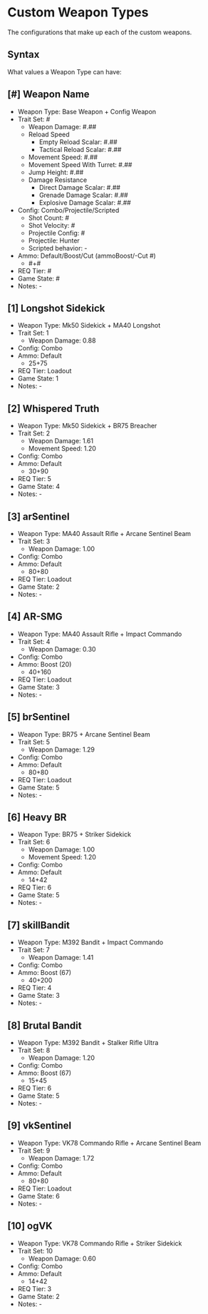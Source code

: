 # Custom Weapon Types

The configurations that make up each of the custom weapons.

## Syntax

What values a Weapon Type can have:

## [#] Weapon Name
* Weapon Type: Base Weapon +  Config Weapon
* Trait Set: #
  * Weapon Damage: #.##
  * Reload Speed
    * Empty Reload Scalar: #.##
    * Tactical Reload Scalar: #.##
  * Movement Speed: #.##
  * Movement Speed With Turret: #.##
  * Jump Height: #.##
  * Damage Resistance
    * Direct Damage Scalar: #.##
    * Grenade Damage Scalar: #.##
    * Explosive Damage Scalar: #.##
* Config: Combo/Projectile/Scripted
  * Shot Count: #
  * Shot Velocity: #
  * Projectile Config: #
  * Projectile: Hunter
  * Scripted behavior: -
* Ammo: Default/Boost/Cut (ammoBoost/-Cut #)
  * #+#
* REQ Tier: #
* Game State: #
* Notes: -

## [1] Longshot Sidekick
* Weapon Type: Mk50 Sidekick +  MA40 Longshot
* Trait Set: 1
  * Weapon Damage: 0.88
* Config: Combo
* Ammo: Default
  * 25+75
* REQ Tier: Loadout
* Game State: 1
* Notes: -

## [2] Whispered Truth
* Weapon Type: Mk50 Sidekick +  BR75 Breacher
* Trait Set: 2
  * Weapon Damage: 1.61
  * Movement Speed: 1.20
* Config: Combo
* Ammo: Default
  * 30+90
* REQ Tier: 5
* Game State: 4
* Notes: -

## [3] arSentinel
* Weapon Type: MA40 Assault Rifle +  Arcane Sentinel Beam
* Trait Set: 3
  * Weapon Damage: 1.00
* Config: Combo
* Ammo: Default
  * 80+80
* REQ Tier: Loadout
* Game State: 2
* Notes: -

## [4] AR-SMG
* Weapon Type: MA40 Assault Rifle +  Impact Commando
* Trait Set: 4
  * Weapon Damage: 0.30
* Config: Combo
* Ammo: Boost (20)
  * 40+160
* REQ Tier: Loadout
* Game State: 3
* Notes: -

## [5] brSentinel
* Weapon Type: BR75 +  Arcane Sentinel Beam
* Trait Set: 5
  * Weapon Damage: 1.29
* Config: Combo
* Ammo: Default
  * 80+80
* REQ Tier: Loadout
* Game State: 5
* Notes: -

## [6] Heavy BR
* Weapon Type: BR75 +  Striker Sidekick
* Trait Set: 6
  * Weapon Damage: 1.00
  * Movement Speed: 1.20
* Config: Combo
* Ammo: Default
  * 14+42
* REQ Tier: 6
* Game State: 5
* Notes: -

## [7] skillBandit
* Weapon Type: M392 Bandit +  Impact Commando
* Trait Set: 7
  * Weapon Damage: 1.41
* Config: Combo
* Ammo: Boost (67)
  * 40+200
* REQ Tier: 4
* Game State: 3
* Notes: -

## [8] Brutal Bandit
* Weapon Type: M392 Bandit +  Stalker Rifle Ultra
* Trait Set: 8
  * Weapon Damage: 1.20
* Config: Combo
* Ammo: Boost (67)
  * 15+45
* REQ Tier: 6
* Game State: 5
* Notes: -

## [9] vkSentinel
* Weapon Type: VK78 Commando Rifle + Arcane Sentinel Beam
* Trait Set: 9
  * Weapon Damage: 1.72
* Config: Combo
* Ammo: Default
  * 80+80
* REQ Tier: Loadout
* Game State: 6
* Notes: -

## [10] ogVK
* Weapon Type: VK78 Commando Rifle +  Striker Sidekick
* Trait Set: 10
  * Weapon Damage: 0.60
* Config: Combo
* Ammo: Default
  * 14+42
* REQ Tier: 3
* Game State: 2
* Notes: -